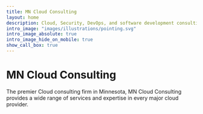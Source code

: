 ```yaml
---
title: MN Cloud Consulting
layout: home
description: Cloud, Security, DevOps, and software development consulting services
intro_image: "images/illustrations/pointing.svg"
intro_image_absolute: true
intro_image_hide_on_mobile: true
show_call_box: true
---
```


# MN Cloud Consulting

The premier Cloud consulting firm in Minnesota, MN Cloud Consulting provides a wide range of services and expertise in every major cloud provider.
